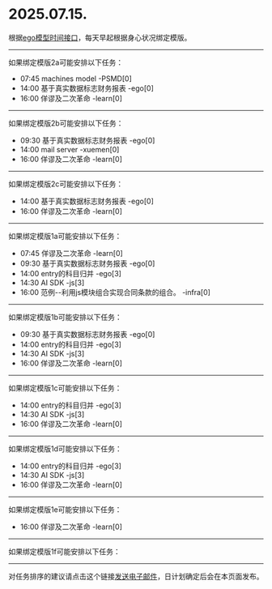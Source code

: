 # 2025.07.15.

根据[ego模型时间接口](https://gitee.com/hyg/blog/blob/master/timeflow.md)，每天早起根据身心状况绑定模版。

---
如果绑定模版2a可能安排以下任务：

- 07:45	machines model -PSMD[0]
- 14:00	基于真实数据标志财务报表 -ego[0]
- 16:00	佯谬及二次革命 -learn[0]

---
如果绑定模版2b可能安排以下任务：

- 09:30	基于真实数据标志财务报表 -ego[0]
- 14:00	mail server -xuemen[0]
- 16:00	佯谬及二次革命 -learn[0]

---
如果绑定模版2c可能安排以下任务：

- 14:00	基于真实数据标志财务报表 -ego[0]
- 16:00	佯谬及二次革命 -learn[0]

---
如果绑定模版1a可能安排以下任务：

- 07:45	佯谬及二次革命 -learn[0]
- 09:30	基于真实数据标志财务报表 -ego[0]
- 14:00	entry的科目归并 -ego[3]
- 14:30	AI SDK -js[3]
- 16:00	范例--利用js模块组合实现合同条款的组合。 -infra[0]

---
如果绑定模版1b可能安排以下任务：

- 09:30	基于真实数据标志财务报表 -ego[0]
- 14:00	entry的科目归并 -ego[3]
- 14:30	AI SDK -js[3]
- 16:00	佯谬及二次革命 -learn[0]

---
如果绑定模版1c可能安排以下任务：

- 14:00	entry的科目归并 -ego[3]
- 14:30	AI SDK -js[3]
- 16:00	佯谬及二次革命 -learn[0]

---
如果绑定模版1d可能安排以下任务：

- 14:00	entry的科目归并 -ego[3]
- 14:30	AI SDK -js[3]
- 16:00	佯谬及二次革命 -learn[0]

---
如果绑定模版1e可能安排以下任务：

- 16:00	佯谬及二次革命 -learn[0]

---
如果绑定模版1f可能安排以下任务：


---
对任务排序的建议请点击这个链接<a href="mailto:huangyg@mars22.com?subject=关于2025.07.15.任务排序的建议&body=date: 2025.07.15.%0D%0Afile: ../../blog/release/time/d.20250715.md%0D%0A---请勿修改邮件主题及以上内容---%0D%0A">发送电子邮件</a>，日计划确定后会在本页面发布。